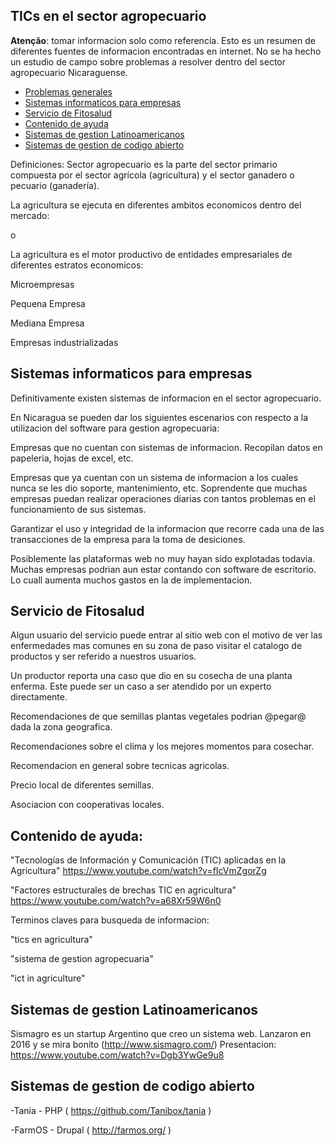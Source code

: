 TICs en el sector agropecuario
-------------

**Atenção**: tomar informacion solo como referencia. Esto es un resumen de diferentes fuentes de informacion encontradas en internet. No se ha hecho un estudio de campo sobre problemas a resolver dentro del sector agropecuario Nicaraguense. 

<!-- toc -->
- [Problemas generales](#problemas-generales)
- [Sistemas informaticos para empresas](#sistemas-informaticos-para-empresas)
- [Servicio de Fitosalud](#servicio-de-fitosalud)
- [Contenido de ayuda](#1c)
- [Sistemas de gestion Latinoamericanos](#sistemas-de-gestion-latinoamericanos)
- [Sistemas de gestion de codigo abierto](#sistemas-de-gestion-de-codigo-abierto)
<!-- tocstop -->

Definiciones:
Sector agropecuario es la parte del sector primario compuesta por el sector agrícola (agricultura) y el sector ganadero o pecuario (ganadería).


La agricultura se ejecuta en diferentes ambitos economicos dentro del mercado:

o

La agricultura es el motor productivo de entidades empresariales de diferentes estratos economicos:

Microempresas

Pequena Empresa

Mediana Empresa

Empresas industrializadas

Sistemas informaticos para empresas
-----------

Definitivamente existen sistemas de informacion en el sector agropecuario.

En Nicaragua se pueden dar los siguientes escenarios con respecto a la utilizacion del software para gestion agropecuaria:

Empresas que no cuentan con sistemas de informacion. Recopilan datos en papeleria, hojas de excel, etc. 

Empresas que ya cuentan con un sistema de informacion a los cuales nunca se les dio soporte, mantenimiento, etc. Soprendente que muchas empresas puedan realizar operaciones diarias con tantos problemas en el funcionamiento de sus sistemas. 

Garantizar el uso y integridad de la informacion que recorre cada una de las transacciones de la empresa para la toma de desiciones. 

Posiblemente las plataformas web no muy hayan sido explotadas todavia. Muchas empresas podrian aun estar contando con software de escritorio. Lo cuall aumenta muchos gastos en la de implementacion.

## Servicio de Fitosalud

Algun usuario del servicio puede entrar al sitio web con el motivo de  ver las enfermedades mas comunes en su zona de paso visitar el catalogo de productos y ser referido a nuestros usuarios.

Un productor reporta una caso que dio en su cosecha de una planta  enferma. Este puede ser un caso a ser atendido por un experto  directamente.

Recomendaciones de que semillas plantas vegetales podrian @pegar@ dada la zona geografica.

Recomendaciones sobre el clima y los mejores momentos para cosechar.

Recomendacion en general sobre tecnicas agricolas.

Precio local de diferentes semillas.

Asociacion con cooperativas locales.

## Contenido de ayuda:

"Tecnologías de Información y Comunicación (TIC) aplicadas en la Agricultura"
https://www.youtube.com/watch?v=fIcVmZgorZg 

"Factores estructurales de brechas TIC en agricultura"
https://www.youtube.com/watch?v=a68Xr59W6n0

Terminos claves para busqueda de informacion:

"tics en agricultura"

"sistema de gestion agropecuaria"

"ict in agriculture"

## Sistemas de gestion Latinoamericanos

Sismagro es un startup Argentino que creo un sistema web. 
Lanzaron en 2016 y se mira bonito (http://www.sismagro.com/)
Presentacion: https://www.youtube.com/watch?v=Dgb3YwGe9u8

## Sistemas de gestion de codigo abierto

-Tania - PHP ( https://github.com/Tanibox/tania )

-FarmOS - Drupal ( http://farmos.org/ )



